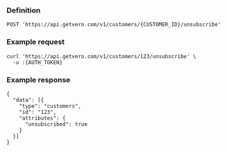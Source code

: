 ### Definition

<pre class="bash"><code>POST 'https://api.getvero.com/v1/customers/{CUSTOMER_ID}/unsubscribe'</code></pre>

### Example request

<pre class="bash"><code>curl 'https://api.getvero.com/v1/customers/123/unsubscribe' \
  -u :{AUTH_TOKEN}</code></pre>

### Example response

<pre class="bash"><code class="json">{
  "data": [{
    "type": "customers",
    "id": "123",
    "attributes": {
      "unsubscribed": true
    }
  }]
}</code></pre>